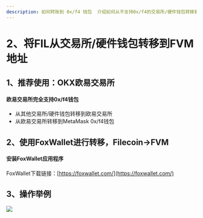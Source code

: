 ```yaml
---
description: 如何转账到 0x/f4 钱包  介绍如何从不支持0x/f4的交易所/硬件钱包转移到0x/f4钱包
---
```


# 2、将FIL从交易所/硬件钱包转移到FVM地址

## 1、推荐使用：OKX欧易交易所&#x20;

#### 欧易交易所完全支持0x/f4钱包[​](https://docs.stfil.io/docs/guides/fevm/transferto0xf4wallet#okx-exchange-fully-supports-0xf4-wallet)

* 从其他交易所/硬件钱包转移到欧易交易所
* 从欧易交易所转移到MetaMask 0x/f4钱包



## 2、使用FoxWallet进行转移[​](https://docs.stfil.io/docs/guides/fevm/transferto0xf4wallet#transit-using-foxwallet)，Filecoin->FVM

#### 安装FoxWallet应用程序[​](https://docs.stfil.io/docs/guides/fevm/transferto0xf4wallet#install-foxwallet-app)

FoxWallet下载链接：[https://foxwallet.com/](https://foxwallet.com/)

## 3、操作举例

![](https://lh5.googleusercontent.com/atwDThHcEJUTqGbWJXgPtl64FI4sOVgvc5t8eZd4ozDwz0wN7Tarq1mYZmA-RNw-lYc2KYieAwJEHm6iK7WPCwOYeLLhVmNQtz6lh8nj60l4XPUxLBiPbu59ZFfleclZT5\_2Wx25RSQfncOyhWPqsDg)
